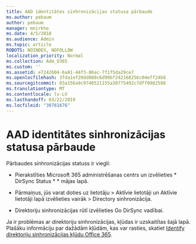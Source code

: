 ```yaml
---
title: AAD identitātes sinhronizācijas statusa pārbaude
ms.author: pebaum
author: pebaum
manager: mnirkhe
ms.date: 4/5/2018
ms.audience: Admin
ms.topic: article
ROBOTS: NOINDEX, NOFOLLOW
localization_priority: Normal
ms.collection: Adm_O365
ms.custom: ''
ms.assetid: e7242604-6a81-44f3-86ac-7f1f5da29ce7
ms.openlocfilehash: 3fda1ef20dd080c6d99bf242168256c04eff24b8
ms.sourcegitcommit: 03a156a9c9740521155a30775492c7dff0982588
ms.translationtype: MT
ms.contentlocale: lv-LV
ms.lasthandoff: 03/22/2019
ms.locfileid: "30761676"
---
```

# <a name="check-aad-identity-sync-status"></a>AAD identitātes sinhronizācijas statusa pārbaude

Pārbaudes sinhronizācijas statuss ir viegli: 
  
- Pierakstīties Microsoft 365 administrēšanas centrs un izvēlieties * DirSync Status * * mājas lapā. 
    
- Pārmaiņus, jūs varat doties uz lietotāju \> Aktīvie lietotāji un Aktīvie lietotāji lapā izvēlieties vairāk \> Directory sinhronizācija.
    
- Direktoriju sinhronizācijas rūtī izvēlieties Go DirSync vadībai. 
    
Ja ir problēmas ar direktoriju sinhronizācijas, kļūdas ir uzskaitītas šajā lapā. Plašāku informāciju par dažādām kļūdām, kas var rasties, skatiet [Identify direktoriju sinhronizācijas kļūdu Office 365](https://support.office.com/article/b4fc07a5-97ea-4ca6-9692-108acab74067).
  

